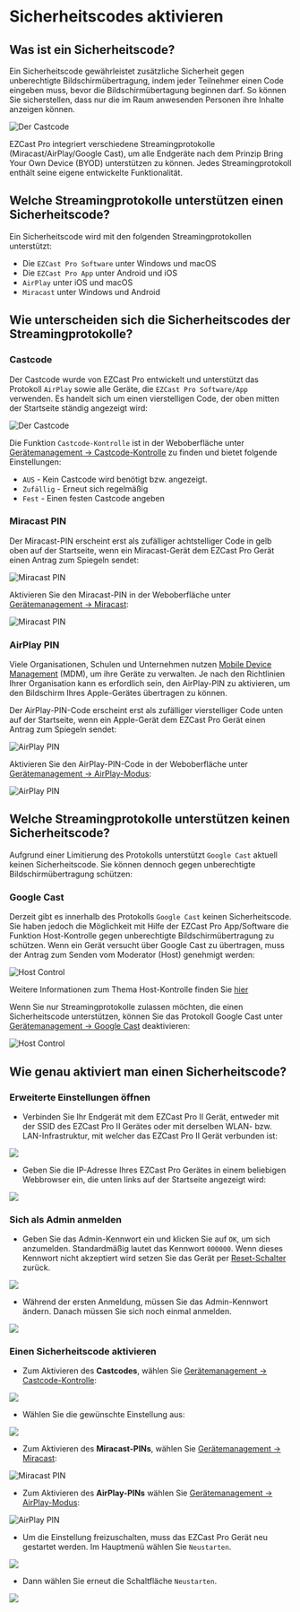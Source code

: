 # Sicherheitscodes aktivieren

## Was ist ein Sicherheitscode?

Ein Sicherheitscode gewährleistet zusätzliche Sicherheit gegen unberechtigte Bildschirmübertragung, indem jeder Teilnehmer einen Code eingeben muss, bevor die Bildschirmübertagung beginnen darf. So können Sie sicherstellen, dass nur die im Raum anwesenden Personen ihre Inhalte anzeigen können. 

![Der Castcode](/assets/img/enter.castcode.png)

EZCast Pro integriert verschiedene Streamingprotokolle (Miracast/AirPlay/Google Cast), um alle Endgeräte nach dem Prinzip Bring Your Own Device (BYOD) unterstützen zu können. Jedes Streamingprotokoll enthält seine eigene entwickelte Funktionalität.

## Welche Streamingprotokolle unterstützen einen Sicherheitscode?

Ein Sicherheitscode wird mit den folgenden Streamingprotokollen unterstützt:

* Die `EZCast Pro Software` unter Windows und macOS
* Die `EZCast Pro App` unter Android und iOS
* `AirPlay` unter iOS und macOS
* `Miracast` unter Windows und Android

## Wie unterscheiden sich die Sicherheitscodes der Streamingprotokolle?

### Castcode

Der Castcode wurde von EZCast Pro entwickelt und unterstützt das Protokoll `AirPlay` sowie alle Geräte, die `EZCast Pro Software/App` verwenden. Es handelt sich um einen vierstelligen Code, der oben mitten der Startseite ständig angezeigt wird:

![Der Castcode](/assets/img/B10_Castcode.png)

Die Funktion `Castcode-Kontrolle` ist in der Weboberfläche unter [Gerätemanagement -> Castcode-Kontrolle](adv.settings.md#Castcode) zu finden und bietet folgende Einstellungen:

* `AUS` - Kein Castcode wird benötigt bzw. angezeigt.
* `Zufällig` - Erneut sich regelmäßig
* `Fest` - Einen festen Castcode angeben

### Miracast PIN 

Der Miracast-PIN erscheint erst als zufälliger achtstelliger Code in gelb oben auf der Startseite, wenn ein Miracast-Gerät dem EZCast Pro Gerät einen Antrag zum Spiegeln sendet:

![Miracast PIN ](/assets/img/ProIIDongle_MiracastPin.png)
 
Aktivieren Sie den Miracast-PIN in der Weboberfläche unter [Gerätemanagement -> Miracast](adv.settings.md#Miracast):

![Miracast PIN ](/assets/img/Miracast.pin.png)

### AirPlay PIN

Viele Organisationen, Schulen und Unternehmen nutzen [Mobile Device Management](https://support.apple.com/de-de/guide/deployment-education/edu1c1be3511/web) (MDM), um ihre Geräte zu verwalten. Je nach den Richtlinien Ihrer Organisation kann es erfordlich sein, den AirPlay-PIN zu aktivieren, um den Bildschirm Ihres Apple-Gerätes übertragen zu können.

Der AirPlay-PIN-Code erscheint erst als zufälliger vierstelliger Code unten auf der Startseite, wenn ein Apple-Gerät dem EZCast Pro Gerät einen Antrag zum Spiegeln sendet:

![AirPlay PIN](/assets/img/airplay.pin.png)
 
Aktivieren Sie den AirPlay-PIN-Code in der Weboberfläche unter [Gerätemanagement -> AirPlay-Modus](adv.settings.md#AirPlayMode):

![AirPlay PIN](/assets/img/ezcastpro.II.AirPlay.Settings.activate.png)

## Welche Streamingprotokolle unterstützen keinen Sicherheitscode?

Aufgrund einer Limitierung des Protokolls unterstützt `Google Cast` aktuell keinen Sicherheitscode. Sie können dennoch gegen unberechtigte Bildschirmübertragung schützen:

### Google Cast

Derzeit gibt es innerhalb des Protokolls `Google Cast` keinen Sicherheitscode. Sie haben jedoch die Möglichkeit mit Hilfe der EZCast Pro App/Software die Funktion Host-Kontrolle gegen unberechtigte Bildschirmübertragung zu schützen. Wenn ein Gerät  versucht über Google Cast zu übertragen, muss der Antrag zum Senden vom Moderator (Host) genehmigt werden:

![Host Control](/assets/img/AppHostKontrolle.png)

Weitere Informationen zum Thema Host-Kontrolle finden Sie [hier](ezcastproapp.md#hostcontrol)

Wenn Sie nur Streamingprotokolle zulassen möchten, die einen Sicherheitscode unterstützen, können Sie das Protokoll Google Cast unter [Gerätemanagement -> Google Cast](adv.settings.md#googlecast) deaktivieren:

![Host Control](/assets/img/googlecast.deactivate.png)

## Wie genau aktiviert man einen Sicherheitscode?

### Erweiterte Einstellungen öffnen

* Verbinden Sie Ihr Endgerät mit dem EZCast Pro II Gerät, entweder mit der SSID des EZCast Pro II Gerätes oder mit derselben WLAN- bzw. LAN-Infrastruktur, mit welcher das EZCast Pro II Gerät verbunden ist:

![](/assets/img/proII.network.connect.png)

* Geben Sie die IP-Adresse Ihres EZCast Pro Gerätes in einem beliebigen Webbrowser ein, die unten links auf der Startseite angezeigt wird:

![](/assets/img/proII_IP.connect.png)

### Sich als Admin anmelden

* Geben Sie das Admin-Kennwort ein und klicken Sie auf `OK`, um sich anzumelden. Standardmäßig lautet das Kennwort `000000`. Wenn dieses Kennwort nicht akzeptiert wird setzen Sie das Gerät per [Reset-Schalter](reset.md#hardreset) zurück.

![](/assets/img/EZCastII_Login.png)

* Während der ersten Anmeldung, müssen Sie das Admin-Kennwort ändern. Danach müssen Sie sich noch einmal anmelden.

![](/assets/img/new_password.png)

### Einen Sicherheitscode aktivieren

* Zum Aktivieren des **Castcodes**, wählen Sie [Gerätemanagement -> Castcode-Kontrolle](adv.settings.md#Castcode):

![](/assets/img/ezcastpro.II.devicemanagement.castcode.png)

* Wählen Sie die gewünschte Einstellung aus:

![](/assets/img/ezcastpro.II.select.castcode.png)

* Zum Aktivieren des **Miracast-PINs**, wählen Sie [Gerätemanagement -> Miracast](adv.settings.md#Miracast):

![Miracast PIN ](/assets/img/Miracast.pin.png)

* Zum Aktivieren des **AirPlay-PINs** wählen Sie [Gerätemanagement -> AirPlay-Modus](adv.settings.md#AirPlayMode):

![AirPlay PIN](/assets/img/ezcastpro.II.AirPlay.Settings.activate.png)

* Um die Einstellung freizuschalten, muss das EZCast Pro Gerät neu gestartet werden. Im Hauptmenü wählen Sie `Neustarten`.

![](/assets/img/prostickII_menu.neustart.png)

* Dann wählen Sie erneut die Schaltfläche `Neustarten`.

![](/assets/img/restart.jpg)

